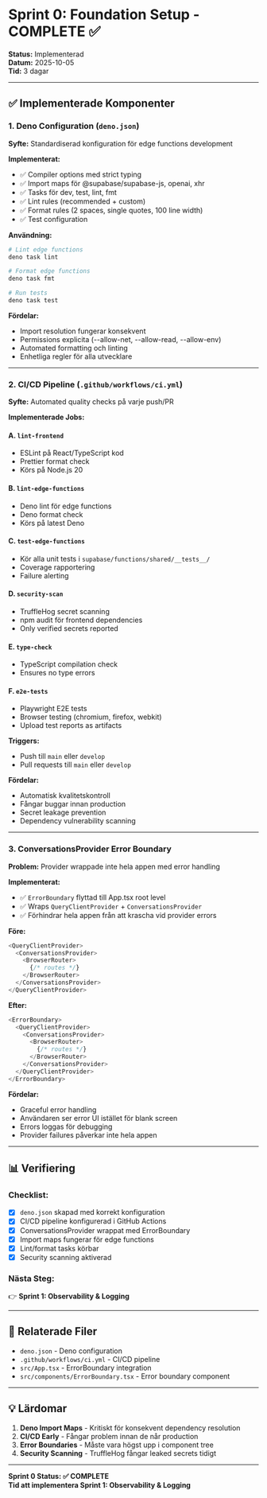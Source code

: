 # Sprint 0: Foundation Setup - COMPLETE ✅

**Status:** Implementerad  
**Datum:** 2025-10-05  
**Tid:** 3 dagar

---

## ✅ Implementerade Komponenter

### 1. Deno Configuration (`deno.json`)

**Syfte:** Standardiserad konfiguration för edge functions development

**Implementerat:**
- ✅ Compiler options med strict typing
- ✅ Import maps för @supabase/supabase-js, openai, xhr
- ✅ Tasks för dev, test, lint, fmt
- ✅ Lint rules (recommended + custom)
- ✅ Format rules (2 spaces, single quotes, 100 line width)
- ✅ Test configuration

**Användning:**
```bash
# Lint edge functions
deno task lint

# Format edge functions
deno task fmt

# Run tests
deno task test
```

**Fördelar:**
- Import resolution fungerar konsekvent
- Permissions explicita (--allow-net, --allow-read, --allow-env)
- Automated formatting och linting
- Enhetliga regler för alla utvecklare

---

### 2. CI/CD Pipeline (`.github/workflows/ci.yml`)

**Syfte:** Automated quality checks på varje push/PR

**Implementerade Jobs:**

#### A. `lint-frontend`
- ESLint på React/TypeScript kod
- Prettier format check
- Körs på Node.js 20

#### B. `lint-edge-functions`
- Deno lint för edge functions
- Deno format check
- Körs på latest Deno

#### C. `test-edge-functions`
- Kör alla unit tests i `supabase/functions/shared/__tests__/`
- Coverage rapportering
- Failure alerting

#### D. `security-scan`
- TruffleHog secret scanning
- npm audit för frontend dependencies
- Only verified secrets reported

#### E. `type-check`
- TypeScript compilation check
- Ensures no type errors

#### F. `e2e-tests`
- Playwright E2E tests
- Browser testing (chromium, firefox, webkit)
- Upload test reports as artifacts

**Triggers:**
- Push till `main` eller `develop`
- Pull requests till `main` eller `develop`

**Fördelar:**
- Automatisk kvalitetskontroll
- Fångar buggar innan production
- Secret leakage prevention
- Dependency vulnerability scanning

---

### 3. ConversationsProvider Error Boundary

**Problem:** Provider wrappade inte hela appen med error handling

**Implementerat:**
- ✅ `ErrorBoundary` flyttad till App.tsx root level
- ✅ Wraps `QueryClientProvider` + `ConversationsProvider`
- ✅ Förhindrar hela appen från att krascha vid provider errors

**Före:**
```typescript
<QueryClientProvider>
  <ConversationsProvider>
    <BrowserRouter>
      {/* routes */}
    </BrowserRouter>
  </ConversationsProvider>
</QueryClientProvider>
```

**Efter:**
```typescript
<ErrorBoundary>
  <QueryClientProvider>
    <ConversationsProvider>
      <BrowserRouter>
        {/* routes */}
      </BrowserRouter>
    </ConversationsProvider>
  </QueryClientProvider>
</ErrorBoundary>
```

**Fördelar:**
- Graceful error handling
- Användaren ser error UI istället för blank screen
- Errors loggas för debugging
- Provider failures påverkar inte hela appen

---

## 📊 Verifiering

### Checklist:
- [x] `deno.json` skapad med korrekt konfiguration
- [x] CI/CD pipeline konfigurerad i GitHub Actions
- [x] ConversationsProvider wrappat med ErrorBoundary
- [x] Import maps fungerar för edge functions
- [x] Lint/format tasks körbar
- [x] Security scanning aktiverad

### Nästa Steg:
👉 **Sprint 1: Observability & Logging**

---

## 🔗 Relaterade Filer

- `deno.json` - Deno configuration
- `.github/workflows/ci.yml` - CI/CD pipeline
- `src/App.tsx` - ErrorBoundary integration
- `src/components/ErrorBoundary.tsx` - Error boundary component

---

## 💡 Lärdomar

1. **Deno Import Maps** - Kritiskt för konsekvent dependency resolution
2. **CI/CD Early** - Fångar problem innan de når production
3. **Error Boundaries** - Måste vara högst upp i component tree
4. **Security Scanning** - TruffleHog fångar leaked secrets tidigt

---

**Sprint 0 Status: ✅ COMPLETE**  
**Tid att implementera Sprint 1: Observability & Logging**
